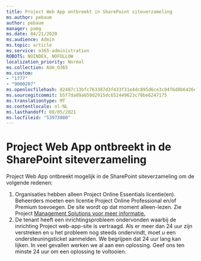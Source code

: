 ```yaml
---
title: Project Web App ontbreekt in SharePoint siteverzameling
ms.author: pebaum
author: pebaum
manager: pamg
ms.date: 04/21/2020
ms.audience: Admin
ms.topic: article
ms.service: o365-administration
ROBOTS: NOINDEX, NOFOLLOW
localization_priority: Normal
ms.collection: Adm_O365
ms.custom:
- "1777"
- "9000207"
ms.openlocfilehash: 82487c13bfc763387d3f433f31e4dc895d6ce3c04f6d8b6426e999a8b5f4b79f
ms.sourcegitcommit: b5f7da89a650d2915dc652449623c78be6247175
ms.translationtype: MT
ms.contentlocale: nl-NL
ms.lasthandoff: 08/05/2021
ms.locfileid: "53973080"
---
```

# <a name="project-web-app-is-missing-from-the-sharepoint-site-collection"></a>Project Web App ontbreekt in de SharePoint siteverzameling

Project Web App ontbreekt mogelijk in de SharePoint siteverzameling om de volgende redenen:

1. Organisaties hebben alleen Project Online Essentials licentie(en). Beheerders moeten een licentie Project Online Professional en/of Premium toevoegen. De site wordt op dat moment alleen-lezen. Zie Project [Management Solutions voor meer informatie.](https://products.office.com/project/compare-microsoft-project-management-software?tab=1)
2. De tenant heeft een inrichtingsprobleem ondervonden waarbij de inrichting Project web-app-site is vertraagd. Als er meer dan 24 uur zijn verstreken en u het probleem nog steeds ondervindt, moet u een ondersteuningsticket aanmelden. We begrijpen dat 24 uur lang kan lijken. In veel gevallen werken we al aan een oplossing. Geef ons ten minste 24 uur om een oplossing te voltooien.
